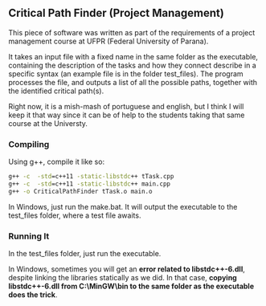 ## Critical Path Finder (Project Management)

This piece of software was written as part of the requirements of a project management course at UFPR 
(Federal University of Parana).

It takes an input file with a fixed name in the same folder as the executable, containing the description of
the tasks and how they connect describe in a specific syntax (an example file is in the folder test_files).
The program processes the file, and outputs a list of all the possible paths, together with the identified 
critical path(s).

Right now, it is a mish-mash of portuguese and english, but I think I will keep it that way since it can 
be of help to the students taking that same course at the Universty.

### Compiling

Using g++, compile it like so:

```bat
g++ -c  -std=c++11 -static-libstdc++ tTask.cpp
g++ -c  -std=c++11 -static-libstdc++ main.cpp
g++ -o CriticalPathFinder tTask.o main.o
```

In Windows, just run the make.bat. It will output the executable to the test_files folder, where a test file
awaits.

### Running It

In the test_files folder, just run the executable.

In Windows, sometimes you will get an **error related to libstdc++-6.dll**, despite linking the libraries 
statically as we did. In that case, **copying libstdc++-6.dll from C:\MinGW\bin to the same folder as the 
executable does the trick**.

